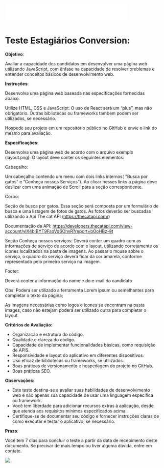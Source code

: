 ![alt text](https://github.com/Gustavo341/Teste_para_estagiarios/blob/main/images/logo-branco.svg "Logo Converssion")

# Teste Estagiários Conversion:

**Objetivo**:

Avaliar a capacidade dos candidatos em desenvolver uma página web utilizando JavaScript, com ênfase na capacidade de resolver problemas e entender conceitos básicos de desenvolvimento web.

**Instruções**:

Desenvolva uma página web baseada nas especificações fornecidas abaixo.

Utilize HTML, CSS e JavaScript. O uso de React será um “plus”, mas não obrigatório. Outras bibliotecas ou frameworks também podem ser utilizados, se necessário.

Hospede seu projeto em um repositório público no GitHub e envie o link do mesmo para avaliação.

**Especificações:**

Desenvolva uma página web de acordo com o arquivo exemplo (layout.png). O layout deve conter os seguintes elementos:

Cabeçalho:

Um cabeçalho contendo um menu com dois links internos( "Busca por gatos” e “Conheça nossos Serviços”). Ao clicar nesses links a página deve deslizar com uma animação de Scroll para a seção correspondente.

Corpo:

Seção de busca por gatos. 
Essa seção será composta por um formulário de busca e uma listagem de fotos de gatos. As fotos deverão ser buscadas utilizando a Api The cat API (<https://thecatapi.com/>)

Documentação da API:
https://developers.thecatapi.com/view-account/ylX4blBYT9FaoVd6OhvR?report=bOoHBz-8t

Seção Conheça nossos serviços:
Deverá conter um quadro com as informações de serviço de acordo com o layout, utilizando corretamente os ícones localizados na pasta de imagens. Ao passar o mouse sobre o serviço, o quadro do serviço deverá ficar da cor amarela, conforme representado pelo primeiro serviço na imagem.

Footer:

Deverá conter a informação do nome e do e-mail do candidato

Obs: Poderá ser utilizado a ferramenta Lorem ipsum ou semelhantes para completar o texto da página;

As imagens necessárias como logos e ícones se encontram na pasta images, caso não estejam poderá ser utilizado outra para completar o layout.

**Critérios de Avaliação:**

- Organização e estrutura do código.
- Qualidade e clareza do código.
- Capacidade de implementar funcionalidades básicas, como requisição de APIS.
- Responsividade e layout do aplicativo em diferentes dispositivos.
- Uso eficaz de bibliotecas ou frameworks, se utilizados.
- Boas práticas de versionamento e hospedagem do projeto no GitHub.
- Boas práticas SEO.

**Observações:**

- Este teste destina-se a avaliar suas habilidades de desenvolvimento web e não apenas sua capacidade de usar uma linguagem específica ou framework.
- Você tem liberdade para adicionar recursos extras à aplicação, desde que atenda aos requisitos mínimos especificados acima.
- Certifique-se de documentar seu código e fornecer instruções claras de como executar e testar o aplicativo, se necessário.

**Prazo**:

Você tem 7 dias para concluir o teste a partir da data de recebimento deste documento. Se precisar de mais tempo ou tiver alguma dúvida, entre em contato.




![](Aspose.Words.5663d997-dc5e-414e-a9f6-3d2d92fb222c.001.png)
